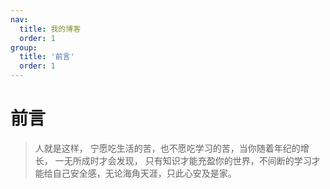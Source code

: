 ```yaml
---
nav:
  title: 我的博客
  order: 1
group:
  title: '前言'
  order: 1
---
```


# 前言

> 人就是这样， 宁愿吃生活的苦，也不愿吃学习的苦，当你随着年纪的增长， 一无所成时才会发现， 只有知识才能充盈你的世界，不间断的学习才能给自己安全感，无论海角天涯，只此心安及是家。
